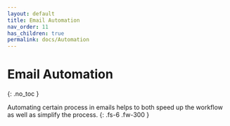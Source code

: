 ```yaml
---
layout: default
title: Email Automation
nav_order: 11
has_children: true
permalink: docs/Automation
---
```


# Email Automation
{: .no_toc }

Automating certain process in emails helps to both speed up the workflow as well as simplify the process.
{: .fs-6 .fw-300 }
